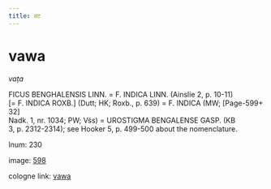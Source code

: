 ```yaml
---
title: वट
---
```


# vawa

<i>vaṭa</i>  <div n="P" /><bot>FICUS BENGHALENSIS LINN.</bot> = <bot>F. INDICA LINN.</bot> (Ainslie 2, p. 10-11) <div n="lb" />[= <bot>F. INDICA ROXB.</bot>] (Dutt; HK; Roxb., p. 639) = <bot>F. INDICA</bot> (MW; [Page-599+ 32] <div n="lb" />Nadk. 1, nr. 1034; PW; Vśs) = <bot>UROSTIGMA BENGALENSE GASP.</bot> (KB <div n="lb" />3, p. 2312-2314); see Hooker 5, p. 499-500 about the nomenclature.

lnum: 230

image: [598](https://www.sanskrit-lexicon.uni-koeln.de/scans/csl-apidev/servepdf.php?dict=snp&page=598)

cologne link: [vawa](https://sanskrit-lexicon.uni-koeln.de/scans/csl-apidev/getword.php?dict=snp&key=vawa)

